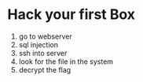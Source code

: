 # Hack your first Box

1. go to webserver
2. sql injection
3. ssh into server
4. look for the file in the system
5. decrypt the flag